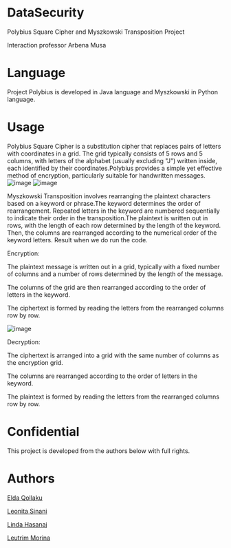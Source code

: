 # DataSecurity
Polybius Square Cipher and Myszkowski Transposition Project

Interaction professor Arbena Musa

# Language
Project Polybius is developed in Java language and Myszkowski in Python language.

# Usage
Polybius Square Cipher is a substitution cipher that replaces pairs of letters with coordinates in a grid. The grid typically consists of 5 rows and 5 columns, with letters of the alphabet (usually excluding "J") written inside, each identified by their coordinates.Polybius provides a simple yet effective method of encryption, particularly suitable for handwritten messages.
![image](https://github.com/leonitaas/DataSecurity/assets/116391183/30c5b500-66fa-4265-ad74-ed17fb69d454)
![image](https://github.com/leonitaas/DataSecurity/assets/116391183/12a116cc-e85e-4362-b237-09c39c695fbf)



Myszkowski Transposition involves rearranging the plaintext characters based on a keyword or phrase.The keyword determines the order of rearrangement. Repeated letters in the keyword are numbered sequentially to indicate their order in the transposition.The plaintext is written out in rows, with the length of each row determined by the length of the keyword. Then, the columns are rearranged according to the numerical order of the keyword letters.
Result when we do run the code.

Encryption:

The plaintext message is written out in a grid, typically with a fixed number of columns and a number of rows determined by the length of the message.

The columns of the grid are then rearranged according to the order of letters in the keyword.

The ciphertext is formed by reading the letters from the rearranged columns row by row.

![image](https://github.com/leonitaas/DataSecurity/assets/116465243/75fb40f3-e0ba-4cc4-aed9-fb13702354ad)


Decryption:

The ciphertext is arranged into a grid with the same number of columns as the encryption grid.

The columns are rearranged according to the order of letters in the keyword.

The plaintext is formed by reading the letters from the rearranged columns row by row.







# Confidential
This project is developed from the authors below with full rights.

# Authors

[Elda Qollaku](https://github.com/eldaaqollaku)


[Leonita Sinani](https://github.com/leonitaas)


[Linda Hasanaj](https://github.com/Linda-Hasanaj)


[Leutrim Morina](https://github.com/LeutrimMorina13)






